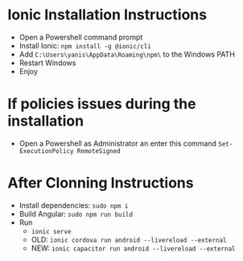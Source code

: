 # Ionic Installation Instructions

* Open a Powershell command prompt
* Install Ionic: `npm install -g @ionic/cli`
* Add `C:\Users\yanis\AppData\Roaming\npm\` to the Windows PATH
* Restart Windows
* Enjoy

# If policies issues during the installation

* Open a Powershell as Administrator an enter this command `Set-ExecutionPolicy RemoteSigned`

# After Clonning Instructions

* Install dependencies: `sudo npm i`
* Build Angular: `sudo npm run build`
* Run
  * `ionic serve`
  * OLD: `ionic cordova run android --livereload --external`
  * NEW: `ionic capacitor run android --livereload --external`
